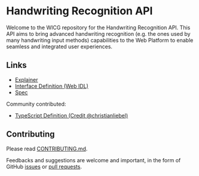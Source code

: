Handwriting Recognition API
===

Welcome to the WICG repository for the Handwriting Recognition API. This API aims to bring advanced handwriting recognition (e.g. the ones used by many handwriting input methods) capabilities to the Web Platform to enable seamless and integrated user experiences.


## Links

* [Explainer](./explainer.md)
* [Interface Definition (Web IDL)](./idl.md)
* [Spec](https://wicg.github.io/handwriting-recognition/)

Community contributed:

* [TypeScript Definition (Credit @christianliebel)](https://github.com/christianliebel/handwriting-textarea/blob/main/handwriting-recognition.d.ts)

## Contributing
Please read [CONTRIBUTING.md](./CONTRIBUTING.md).

Feedbacks and suggestions are welcome and important, in the form of GitHub [issues](//github.com/WICG/handwriting-recognition/issues) or [pull requests](https://github.com/WICG/handwriting-recognition/pulls).
